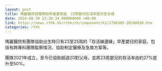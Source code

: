 ```yaml
---
layout: post
title: 瑪麗醫院設團隊助早產嬰家庭　23周嬰兒存活率提升至五成
date: 2024-08-30 12:30:34.000000000 +08:00
link: https://news.rthk.hk/rthk/ch/component/k2/1768309-20240830.htm
categories: rthk
---
```


瑪麗醫院有團隊協助出生時只有23至25周的「存活線邊緣」早產嬰兒的家庭，包括有跨專科團隊監察情況、協助制定醫療及急救方案等。

團隊2021年成立，至今已協助超過20對父母，並將23周嬰兒的存活率由約27%提升至50%。
